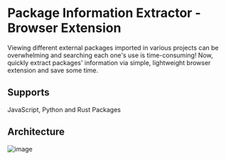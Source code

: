 # Package Information Extractor - Browser Extension
Viewing different external packages imported in various projects can be overwhelming and searching each one's use is time-consuming! Now, quickly extract packages' information via simple, lightweight browser extension and save some time.

## Supports
JavaScript, Python and Rust Packages

## Architecture
![image](https://user-images.githubusercontent.com/73193822/202916474-fa58f611-e9d2-4f8f-8101-293ec5fab044.png)

